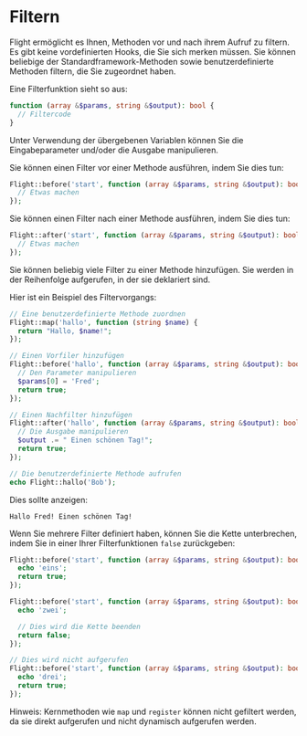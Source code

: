 # Filtern

Flight ermöglicht es Ihnen, Methoden vor und nach ihrem Aufruf zu filtern. Es gibt keine vordefinierten Hooks, die Sie sich merken müssen. Sie können beliebige der Standardframework-Methoden sowie benutzerdefinierte Methoden filtern, die Sie zugeordnet haben.

Eine Filterfunktion sieht so aus:

```php
function (array &$params, string &$output): bool {
  // Filtercode
}
```

Unter Verwendung der übergebenen Variablen können Sie die Eingabeparameter und/oder die Ausgabe manipulieren.

Sie können einen Filter vor einer Methode ausführen, indem Sie dies tun:

```php
Flight::before('start', function (array &$params, string &$output): bool {
  // Etwas machen
});
```

Sie können einen Filter nach einer Methode ausführen, indem Sie dies tun:

```php
Flight::after('start', function (array &$params, string &$output): bool {
  // Etwas machen
});
```

Sie können beliebig viele Filter zu einer Methode hinzufügen. Sie werden in der Reihenfolge aufgerufen, in der sie deklariert sind.

Hier ist ein Beispiel des Filtervorgangs:

```php
// Eine benutzerdefinierte Methode zuordnen
Flight::map('hallo', function (string $name) {
  return "Hallo, $name!";
});

// Einen Vorfiler hinzufügen
Flight::before('hallo', function (array &$params, string &$output): bool {
  // Den Parameter manipulieren
  $params[0] = 'Fred';
  return true;
});

// Einen Nachfilter hinzufügen
Flight::after('hallo', function (array &$params, string &$output): bool {
  // Die Ausgabe manipulieren
  $output .= " Einen schönen Tag!";
  return true;
});

// Die benutzerdefinierte Methode aufrufen
echo Flight::hallo('Bob');
```

Dies sollte anzeigen:

```
Hallo Fred! Einen schönen Tag!
```

Wenn Sie mehrere Filter definiert haben, können Sie die Kette unterbrechen, indem Sie in einer Ihrer Filterfunktionen `false` zurückgeben:

```php
Flight::before('start', function (array &$params, string &$output): bool {
  echo 'eins';
  return true;
});

Flight::before('start', function (array &$params, string &$output): bool {
  echo 'zwei';

  // Dies wird die Kette beenden
  return false;
});

// Dies wird nicht aufgerufen
Flight::before('start', function (array &$params, string &$output): bool {
  echo 'drei';
  return true;
});
```

Hinweis: Kernmethoden wie `map` und `register` können nicht gefiltert werden, da sie direkt aufgerufen und nicht dynamisch aufgerufen werden.